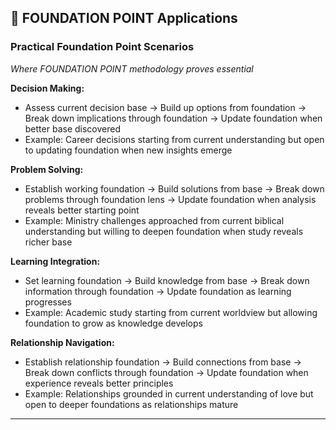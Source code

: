 
## 🎯 FOUNDATION POINT Applications

### Practical Foundation Point Scenarios
*Where FOUNDATION POINT methodology proves essential*

**Decision Making:**
- Assess current decision base → Build up options from foundation → Break down implications through foundation → Update foundation when better base discovered
- Example: Career decisions starting from current understanding but open to updating foundation when new insights emerge

**Problem Solving:**
- Establish working foundation → Build solutions from base → Break down problems through foundation lens → Update foundation when analysis reveals better starting point
- Example: Ministry challenges approached from current biblical understanding but willing to deepen foundation when study reveals richer base

**Learning Integration:**
- Set learning foundation → Build knowledge from base → Break down information through foundation → Update foundation as learning progresses
- Example: Academic study starting from current worldview but allowing foundation to grow as knowledge develops

**Relationship Navigation:**
- Establish relationship foundation → Build connections from base → Break down conflicts through foundation → Update foundation when experience reveals better principles
- Example: Relationships grounded in current understanding of love but open to deeper foundations as relationships mature

---


